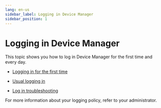 ```yaml
---
lang: en-us
sidebar_label: Logging in Device Manager
sidebar_position: 1
---
```


# Logging in Device Manager

This topic shows you how to log in Device Manager for the first time and
every day.

- [Logging in for the first time](log-in-first-time.md)

- [Usual logging in](usual-logging-in.md)

- [Log in troubleshooting](log-in-troubleshooting.md)

For more information about your logging policy, refer to your
administrator.
